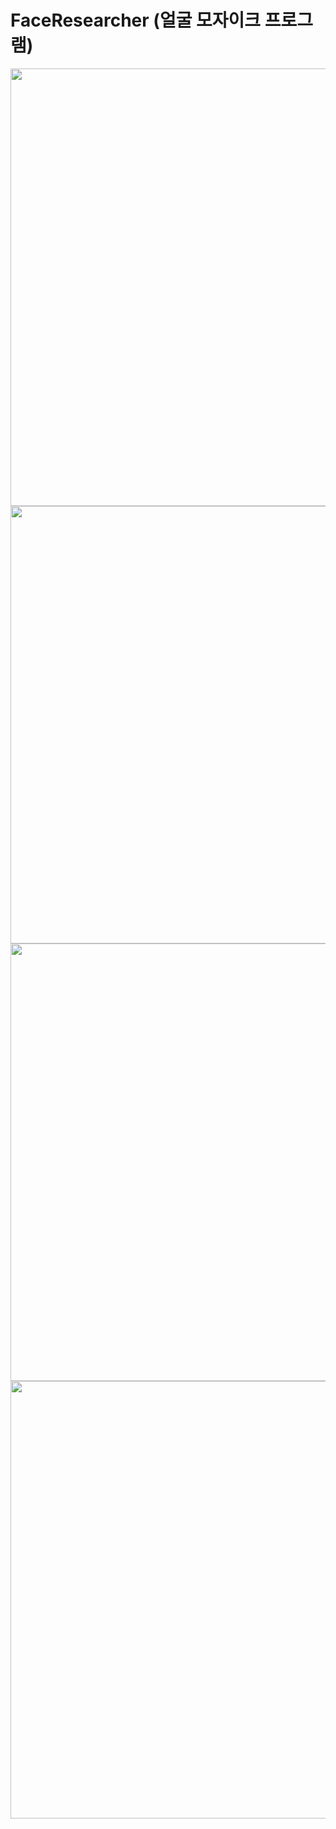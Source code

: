 FaceResearcher (얼굴 모자이크 프로그램)
=============
<img width="700" src="https://user-images.githubusercontent.com/37864097/92732725-ca7a6000-f3b1-11ea-83be-5f2234c9634f.png">
<br/>
<img width="700" src="https://user-images.githubusercontent.com/37864097/92732726-cb12f680-f3b1-11ea-8724-703f7198d6c3.png">
<br/>
<img width="700" src="https://user-images.githubusercontent.com/37864097/92732727-cb12f680-f3b1-11ea-938c-9c746a371567.png">
<br/>
<img width="700" src="https://user-images.githubusercontent.com/37864097/92732719-c9493300-f3b1-11ea-85a1-ef11d8a5cf93.png">
<br/>
